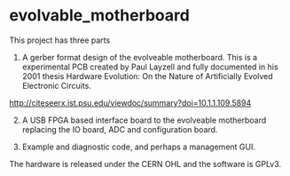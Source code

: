 evolvable_motherboard
=====================

This project has three parts

1. A gerber format design of the evolveable motherboard. This is a experimental PCB created by Paul Layzell and fully 
documented in his 2001 thesis Hardware Evolution: On the Nature of Artificially Evolved Electronic Circuits.

http://citeseerx.ist.psu.edu/viewdoc/summary?doi=10.1.1.109.5894

2. A USB FPGA based interface board to the evolveable motherboard replacing the IO board, ADC and configuration board.

3. Example and diagnostic code, and perhaps a management GUI.

The hardware is released under the CERN OHL and the software is GPLv3.
